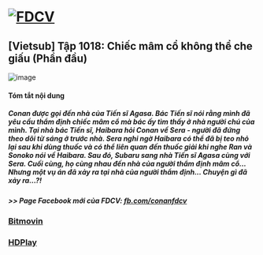 # [![FDCV](https://user-images.githubusercontent.com/75318518/142803511-f5c20d56-47eb-4f2a-b63f-6b9b169c295b.png)](https://admin1509.github.io/fdcvteam.blogspot.com/)
## [Vietsub] Tập 1018: Chiếc mâm cổ không thể che giấu (Phần đầu)
![image](https://user-images.githubusercontent.com/75318518/143815324-1967bbee-241b-47fe-a8c2-960c7601fe2e.png)

#### Tóm tắt nội dung
##### Conan được gọi đến nhà của Tiến sĩ Agasa. Bác Tiến sĩ nói rằng mình đã yêu cầu thẩm định chiếc mâm cổ mà bác ấy tìm thấy ở nhà người chú của mình. Tại nhà bác Tiến sĩ, Haibara hỏi Conan về Sera - người đã đứng theo dõi từ sáng ở trước nhà. Sera nghi ngờ Haibara có thể đã bị teo nhỏ lại sau khi dùng thuốc và có thể liên quan đến thuốc giải khi nghe Ran và Sonoko nói về Haibara. Sau đó, Subaru sang nhà Tiến sĩ Agasa cùng với Sera. Cuối cùng, họ cùng nhau đến nhà của người thẩm định mâm cổ... Nhưng một vụ án đã xảy ra tại nhà của người thẩm định... Chuyện gì đã xảy ra...?!
##### >> Page Facebook mới của FDCV: [fb.com/conanfdcv](https://fb.com/conanfdcv)
### [Bitmovin](https://bitmovin.com/demos/stream-test?format=hls&manifest=https://raw.githubusercontent.com/admin1509/admin1509/main/video-5b.gapo.vn/videos/results/07b43b40-5a5d-4c4e-befc-cbe3721b54c9/720p/file.m3u8)
### [HDPlay](https://hdplay.se/?HLSP2P=https://raw.githubusercontent.com/admin1509/admin1509/main/video-5b.gapo.vn/videos/results/07b43b40-5a5d-4c4e-befc-cbe3721b54c9/720p/file.m3u8)
